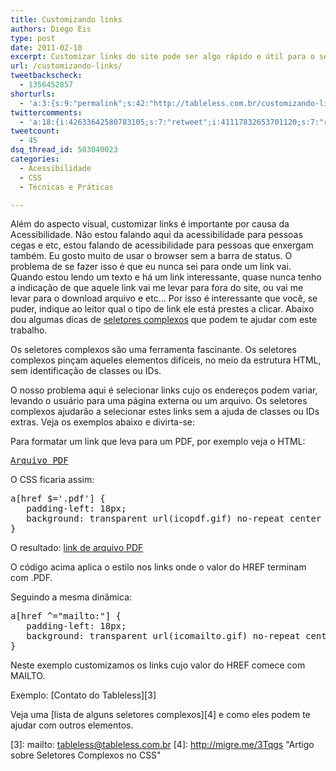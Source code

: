 ```yaml
---
title: Customizando links
authors: Diego Eis
type: post
date: 2011-02-18
excerpt: Customizar links do site pode ser algo rápido e útil para o seu visitante. Fazemos essa customização com a ajuda dos seletores complexos, onde conseguimos filtrar e selecionar links específicos de acordo com o valor do HREF.
url: /customizando-links/
tweetbackscheck:
  - 1356452857
shorturls:
  - 'a:3:{s:9:"permalink";s:42:"http://tableless.com.br/customizando-links";s:7:"tinyurl";s:26:"http://tinyurl.com/3sw9q65";s:4:"isgd";s:19:"http://is.gd/hXTCcv";}'
twittercomments:
  - 'a:18:{i:42633642580783105;s:7:"retweet";i:41117832653701120;s:7:"retweet";i:146373153311047680;s:7:"retweet";i:146251519275184130;s:7:"retweet";i:145626988575604736;s:7:"retweet";i:153903265577312257;s:7:"retweet";i:152768280539561984;s:7:"retweet";i:158757967867559936;s:7:"retweet";i:158752497245241345;s:7:"retweet";i:158712122237390848;s:7:"retweet";i:158710177950990337;s:7:"retweet";i:157796844854980608;s:7:"retweet";i:157787377409077248;s:7:"retweet";i:157257757794377728;s:7:"retweet";i:157238523362156544;s:7:"retweet";i:161443978548482048;s:7:"retweet";i:161443358257053696;s:7:"retweet";i:169588987638448129;s:7:"retweet";}'
tweetcount:
  - 45
dsq_thread_id: 503040023
categories:
  - Acessibilidade
  - CSS
  - Técnicas e Práticas

---
```

Além do aspecto visual, customizar links é importante por causa da Acessibilidade. Não estou falando aqui da acessibilidade para pessoas cegas e etc, estou falando de acessibilidade para pessoas que enxergam também. Eu gosto muito de usar o browser sem a barra de status. O problema de se fazer isso é que eu nunca sei para onde um link vai. Quando estou lendo um texto e há um link interessante, quase nunca tenho a indicação de que aquele link vai me levar para fora do site, ou vai me levar para o download arquivo e etc&#8230; Por isso é interessante que você, se puder, indique ao leitor qual o tipo de link ele está prestes a clicar. Abaixo dou algumas dicas de [seletores complexos][1] que podem te ajudar com este trabalho.

Os seletores complexos são uma ferramenta fascinante. Os seletores complexos pinçam aqueles elementos difíceis, no meio da estrutura HTML, sem identificação de classes ou IDs. 

O nosso problema aqui é selecionar links cujo os endereços podem variar, levando o usuário para uma página externa ou um arquivo. Os seletores complexos ajudarão a selecionar estes links sem a ajuda de classes ou IDs extras. Veja os exemplos abaixo e divirta-se:

Para formatar um link que leva para um PDF, por exemplo veja o HTML:

<pre lang="HTML" class="1"><a href="arquivo.pdf">Arquivo PDF</a>
</pre>

O CSS ficaria assim:

<pre lang="HTML" line="1">a[href $='.pdf'] { 
   padding-left: 18px;
   background: transparent url(icopdf.gif) no-repeat center left;
}
</pre>

O resultado: [link de arquivo PDF][2]

O código acima aplica o estilo nos links onde o valor do HREF terminam com .PDF.
  
Seguindo a mesma dinâmica:

<pre lang="HTML" line="1">a[href ^="mailto:"] {
   padding-left: 18px;
   background: transparent url(icomailto.gif) no-repeat center left;
}
</pre>

Neste exemplo customizamos os links cujo valor do HREF comece com MAILTO.

Exemplo: [Contato do Tableless][3]

Veja uma [lista de alguns seletores complexos][4] e como eles podem te ajudar com outros elementos.

 [1]: http://migre.me/3Tqgs "Seletores complexos"
 [2]: #arquivo.pdf "Link de Teste - Icone de PDF"
 [3]: mailto: tableless@tableless.com.br
 [4]: http://migre.me/3Tqgs "Artigo sobre Seletores Complexos no CSS"